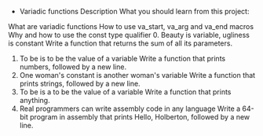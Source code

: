  - Variadic functions
Description
What you should learn from this project:

What are variadic functions
How to use va_start, va_arg and va_end macros
Why and how to use the const type qualifier
0. Beauty is variable, ugliness is constant
Write a function that returns the sum of all its parameters.
1. To be is to be the value of a variable
Write a function that prints numbers, followed by a new line.
2. One woman's constant is another woman's variable
Write a function that prints strings, followed by a new line.
3. To be is a to be the value of a variable
Write a function that prints anything.
4. Real programmers can write assembly code in any language
Write a 64-bit program in assembly that prints Hello, Holberton, followed by a new line.

